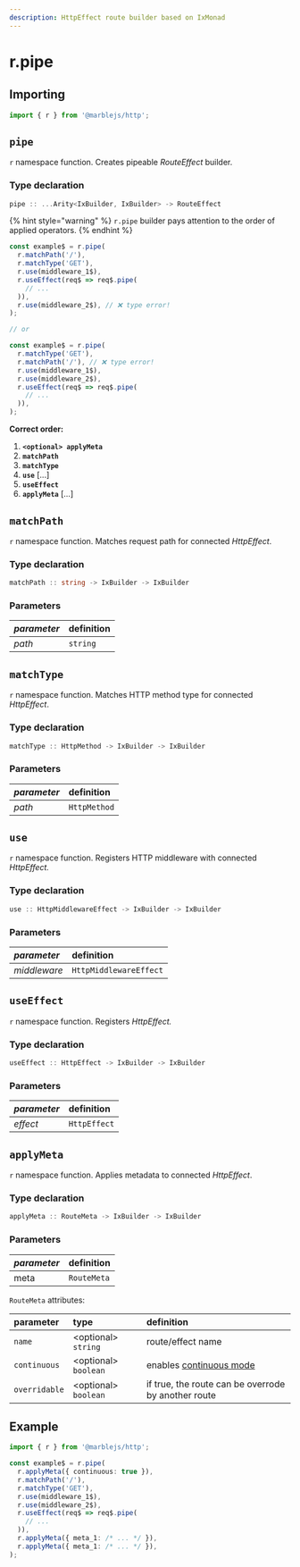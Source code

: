 ```yaml
---
description: HttpEffect route builder based on IxMonad
---
```


# r.pipe

## **Importing**

```typescript
import { r } from '@marblejs/http';
```

## `pipe`

`r` namespace function. Creates pipeable _RouteEffect_ builder.

### **Type declaration**

```typescript
pipe :: ...Arity<IxBuilder, IxBuilder> -> RouteEffect
```

{% hint style="warning" %}
`r.pipe` builder pays attention to the order of applied operators.
{% endhint %}

```typescript
const example$ = r.pipe(
  r.matchPath('/'),
  r.matchType('GET'),
  r.use(middleware_1$),
  r.useEffect(req$ => req$.pipe(
    // ...
  )),
  r.use(middleware_2$), // ❌ type error!
);

// or 

const example$ = r.pipe(
  r.matchType('GET'),
  r.matchPath('/'), // ❌ type error!
  r.use(middleware_1$),
  r.use(middleware_2$), 
  r.useEffect(req$ => req$.pipe(
    // ...
  )),
);
```

**Correct order:**

1. **`<optional> applyMeta`**
2. **`matchPath`**
3. **`matchType`**
4. **`use`** \[...\]
5. **`useEffect`**
6. **`applyMeta`** \[...\]

## **`matchPath`**

`r` namespace function. Matches request path for connected _HttpEffect_.

### **Type declaration**

```typescript
matchPath :: string -> IxBuilder -> IxBuilder
```

### **Parameters**

| _parameter_ | definition |
| :--- | :--- |
| _path_ | `string` |

## **`matchType`**

`r` namespace function. Matches HTTP method type for connected _HttpEffect_.

### **Type declaration**

```typescript
matchType :: HttpMethod -> IxBuilder -> IxBuilder
```

### **Parameters**

| _parameter_ | definition |
| :--- | :--- |
| _path_ | `HttpMethod` |

## `use`

`r` namespace function. Registers HTTP middleware with connected _HttpEffect._

### **Type declaration**

```typescript
use :: HttpMiddlewareEffect -> IxBuilder -> IxBuilder
```

### **Parameters**

| _parameter_ | definition |
| :--- | :--- |
| _middleware_ | `HttpMiddlewareEffect` |

## `useEffect`

`r` namespace function. Registers _HttpEffect._

### **Type declaration**

```typescript
useEffect :: HttpEffect -> IxBuilder -> IxBuilder
```

### **Parameters**

| _parameter_ | definition |
| :--- | :--- |
| _effect_ | `HttpEffect` |

## `applyMeta`

`r` namespace function. Applies metadata to connected _HttpEffect_.

### **Type declaration**

```typescript
applyMeta :: RouteMeta -> IxBuilder -> IxBuilder
```

### **Parameters**

| _parameter_ | definition |
| :--- | :--- |
| meta | `RouteMeta` |

`RouteMeta` attributes:

| parameter | type | definition |
| :--- | :--- | :--- |
| `name` | &lt;optional&gt; `string` | route/effect name |
| `continuous` | &lt;optional&gt; `boolean` | enables [continuous mode](../../../http/advanced/modes.md) |
| `overridable` | &lt;optional&gt; `boolean` | if true, the route can be overrode by another route |

## Example

```typescript
import { r } from '@marblejs/http';

const example$ = r.pipe(
  r.applyMeta({ continuous: true }),
  r.matchPath('/'),
  r.matchType('GET'),
  r.use(middleware_1$),
  r.use(middleware_2$),
  r.useEffect(req$ => req$.pipe(
    // ...
  )),
  r.applyMeta({ meta_1: /* ... */ }),
  r.applyMeta({ meta_1: /* ... */ }),
);
```

